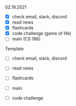 02.19.2021

- [x] check email, slack, discord
- [x] read news
- [x] flashcards
- [x] code challenge (game of life)
- [ ] main (CS 186)

Template

- [ ] check email, slack, discord
- [ ] read news
- [ ] flashcards 
- [ ] main
- [ ] code challenge 

